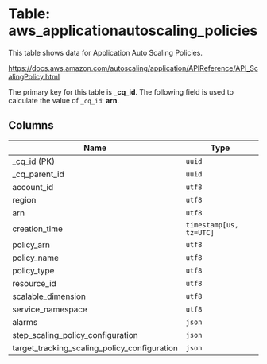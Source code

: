# Table: aws_applicationautoscaling_policies

This table shows data for Application Auto Scaling Policies.

https://docs.aws.amazon.com/autoscaling/application/APIReference/API_ScalingPolicy.html

The primary key for this table is **_cq_id**.
The following field is used to calculate the value of `_cq_id`: **arn**.

## Columns

| Name          | Type          |
| ------------- | ------------- |
|_cq_id (PK)|`uuid`|
|_cq_parent_id|`uuid`|
|account_id|`utf8`|
|region|`utf8`|
|arn|`utf8`|
|creation_time|`timestamp[us, tz=UTC]`|
|policy_arn|`utf8`|
|policy_name|`utf8`|
|policy_type|`utf8`|
|resource_id|`utf8`|
|scalable_dimension|`utf8`|
|service_namespace|`utf8`|
|alarms|`json`|
|step_scaling_policy_configuration|`json`|
|target_tracking_scaling_policy_configuration|`json`|